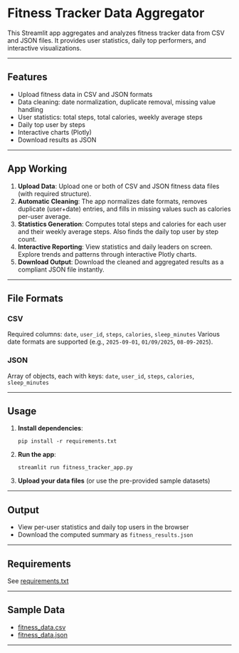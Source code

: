 # Fitness Tracker Data Aggregator

This Streamlit app aggregates and analyzes fitness tracker data from CSV and JSON files. It provides user statistics, daily top performers, and interactive visualizations.

---

## Features

- Upload fitness data in CSV and JSON formats
- Data cleaning: date normalization, duplicate removal, missing value handling
- User statistics: total steps, total calories, weekly average steps
- Daily top user by steps
- Interactive charts (Plotly)
- Download results as JSON

---

## App Working

1. **Upload Data**: Upload one or both of CSV and JSON fitness data files (with required structure).
2. **Automatic Cleaning**: The app normalizes date formats, removes duplicate (user+date) entries, and fills in missing values such as calories per-user average.
3. **Statistics Generation**: Computes total steps and calories for each user and their weekly average steps. Also finds the daily top user by step count.
4. **Interactive Reporting**: View statistics and daily leaders on screen. Explore trends and patterns through interactive Plotly charts.
5. **Download Output**: Download the cleaned and aggregated results as a compliant JSON file instantly.

---

## File Formats

### CSV

Required columns: `date`, `user_id`, `steps`, `calories`, `sleep_minutes`
Various date formats are supported (e.g., `2025-09-01`, `01/09/2025`, `08-09-2025`).

### JSON

Array of objects, each with keys: `date`, `user_id`, `steps`, `calories`, `sleep_minutes`

---

## Usage

1. **Install dependencies**:
   ```
   pip install -r requirements.txt
   ```
2. **Run the app**:
   ```
   streamlit run fitness_tracker_app.py
   ```
3. **Upload your data files** (or use the pre-provided sample datasets)

---

## Output

- View per-user statistics and daily top users in the browser
- Download the computed summary as `fitness_results.json`

---

## Requirements

See [requirements.txt](requirements.txt)

---

## Sample Data

- [fitness_data.csv](fitness_data.csv)
- [fitness_data.json](fitness_data.json)

---
